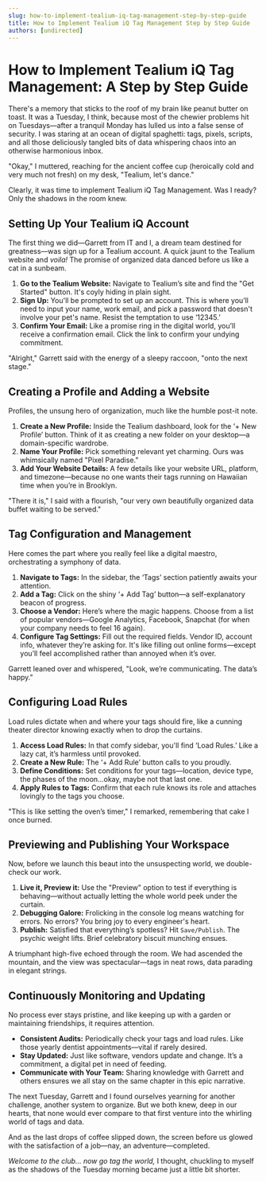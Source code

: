 ```yaml
---
slug: how-to-implement-tealium-iq-tag-management-step-by-step-guide
title: How to Implement Tealium iQ Tag Management Step by Step Guide
authors: [undirected]
---
```



# How to Implement Tealium iQ Tag Management: A Step by Step Guide

There's a memory that sticks to the roof of my brain like peanut butter on toast. It was a Tuesday, I think, because most of the chewier problems hit on Tuesdays—after a tranquil Monday has lulled us into a false sense of security. I was staring at an ocean of digital spaghetti: tags, pixels, scripts, and all those deliciously tangled bits of data whispering chaos into an otherwise harmonious inbox.

"Okay," I muttered, reaching for the ancient coffee cup (heroically cold and very much not fresh) on my desk, "Tealium, let's dance."

Clearly, it was time to implement Tealium iQ Tag Management. Was I ready? Only the shadows in the room knew.

## Setting Up Your Tealium iQ Account

The first thing we did—Garrett from IT and I, a dream team destined for greatness—was sign up for a Tealium account. A quick jaunt to the Tealium website and *voila!* The promise of organized data danced before us like a cat in a sunbeam.

1. **Go to the Tealium Website:** Navigate to Tealium’s site and find the "Get Started" button. It's coyly hiding in plain sight.
2. **Sign Up:** You'll be prompted to set up an account. This is where you’ll need to input your name, work email, and pick a password that doesn't involve your pet's name. Resist the temptation to use ‘12345.’
3. **Confirm Your Email:** Like a promise ring in the digital world, you’ll receive a confirmation email. Click the link to confirm your undying commitment.

"Alright," Garrett said with the energy of a sleepy raccoon, "onto the next stage."

## Creating a Profile and Adding a Website

Profiles, the unsung hero of organization, much like the humble post-it note.

1. **Create a New Profile:** Inside the Tealium dashboard, look for the ‘+ New Profile’ button. Think of it as creating a new folder on your desktop—a domain-specific wardrobe.
2. **Name Your Profile:** Pick something relevant yet charming. Ours was whimsically named "Pixel Paradise."
3. **Add Your Website Details:** A few details like your website URL, platform, and timezone—because no one wants their tags running on Hawaiian time when you’re in Brooklyn.

"There it is," I said with a flourish, "our very own beautifully organized data buffet waiting to be served."

## Tag Configuration and Management

Here comes the part where you really feel like a digital maestro, orchestrating a symphony of data.

1. **Navigate to Tags:** In the sidebar, the ‘Tags’ section patiently awaits your attention.
2. **Add a Tag:** Click on the shiny ‘+ Add Tag’ button—a self-explanatory beacon of progress.
3. **Choose a Vendor:** Here’s where the magic happens. Choose from a list of popular vendors—Google Analytics, Facebook, Snapchat (for when your company needs to feel 16 again).
4. **Configure Tag Settings:** Fill out the required fields. Vendor ID, account info, whatever they’re asking for. It's like filling out online forms—except you’ll feel accomplished rather than annoyed when it’s over.

Garrett leaned over and whispered, "Look, we’re communicating. The data’s happy."

## Configuring Load Rules

Load rules dictate when and where your tags should fire, like a cunning theater director knowing exactly when to drop the curtains.

1. **Access Load Rules:** In that comfy sidebar, you'll find ‘Load Rules.’ Like a lazy cat, it’s harmless until provoked.
2. **Create a New Rule:** The ‘+ Add Rule’ button calls to you proudly.
3. **Define Conditions:** Set conditions for your tags—location, device type, the phases of the moon...okay, maybe not that last one.
4. **Apply Rules to Tags:** Confirm that each rule knows its role and attaches lovingly to the tags you choose. 

"This is like setting the oven’s timer," I remarked, remembering that cake I once burned.

## Previewing and Publishing Your Workspace

Now, before we launch this beaut into the unsuspecting world, we double-check our work.

1. **Live it, Preview it:** Use the "Preview" option to test if everything is behaving—without actually letting the whole world peek under the curtain.
2. **Debugging Galore:** Frolicking in the console log means watching for errors. No errors? You bring joy to every engineer's heart.
3. **Publish:** Satisfied that everything’s spotless? Hit `Save/Publish`. The psychic weight lifts. Brief celebratory biscuit munching ensues.

A triumphant high-five echoed through the room. We had ascended the mountain, and the view was spectacular—tags in neat rows, data parading in elegant strings.

## Continuously Monitoring and Updating

No process ever stays pristine, and like keeping up with a garden or maintaining friendships, it requires attention.

- **Consistent Audits:** Periodically check your tags and load rules. Like those yearly dentist appointments—vital if rarely desired.
- **Stay Updated:** Just like software, vendors update and change. It’s a commitment, a digital pet in need of feeding.
- **Communicate with Your Team:** Sharing knowledge with Garrett and others ensures we all stay on the same chapter in this epic narrative.

The next Tuesday, Garrett and I found ourselves yearning for another challenge, another system to organize. But we both knew, deep in our hearts, that none would ever compare to that first venture into the whirling world of tags and data.

And as the last drops of coffee slipped down, the screen before us glowed with the satisfaction of a job—nay, an adventure—completed.

*Welcome to the club... now go tag the world,* I thought, chuckling to myself as the shadows of the Tuesday morning became just a little bit shorter.